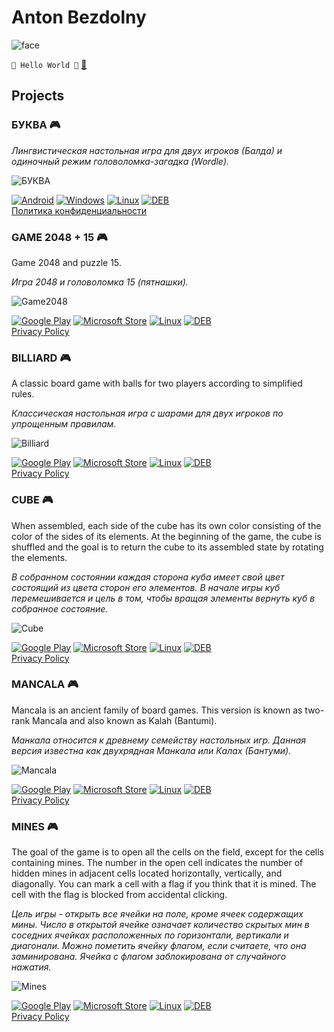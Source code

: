 # Anton Bezdolny

![face](face.jpg)

`🤘 Hello World 🤘` [📧](mailto:softwareoutpost@gmail.com)

## Projects

### БУКВА 🎮

*Лингвистическая настольная игра для двух игроков (Балда) и одиночный режим головоломка-загадка (Wordle).*

![БУКВА](bukva.png)

[![Android](android_button.png)](public/BUKVA.apk)
[![Windows](windows_button.png)](public/BUKVA_win_x64.7z)
[![Linux](linux_button.png)](public/BUKVA_X11_x86_64.tar.gz)
[![DEB](deb_button.png)](public/BUKVA_1.0_amd64.deb)  
[Политика конфиденциальности](bukva_privacy_policy.md)

### GAME 2048 + 15 🎮

Game 2048 and puzzle 15.

*Игра 2048 и головоломка 15 (пятнашки).*

![Game2048](game2048.png)

[![Google Play](google_play_badge.png)](https://play.google.com/store/apps/details?id=avbezdolny.software.game2048)
[![Microsoft Store](ms_store_badge.png)](https://www.microsoft.com/store/apps/9P9MPFD6TSW1)
[![Linux](linux_button.png)](public/Game2048_X11_x86_64.tar.gz)
[![DEB](deb_button.png)](public/Game2048_1.0_amd64.deb)  
[Privacy Policy](game2048_privacy_policy.md)

### BILLIARD 🎮

A classic board game with balls for two players according to simplified rules.

*Классическая настольная игра с шарами для двух игроков по упрощенным правилам.*

![Billiard](billiard.png)

[![Google Play](google_play_badge.png)](https://play.google.com/store/apps/details?id=avbezdolny.software.billiard)
[![Microsoft Store](ms_store_badge.png)](https://www.microsoft.com/store/apps/9PD1V317BJTK)
[![Linux](linux_button.png)](public/Billiard_X11_x86_64.tar.gz)
[![DEB](deb_button.png)](public/Billiard_1.0_amd64.deb)  
[Privacy Policy](billiard_privacy_policy.md)

### CUBE 🎮

When assembled, each side of the cube has its own color consisting of the color of the sides of its elements. At the beginning of the game, the cube is shuffled and the goal is to return the cube to its assembled state by rotating the elements.

*В собранном состоянии каждая сторона куба имеет свой цвет состоящий из цвета сторон его элементов. В начале игры куб перемешивается и цель в том, чтобы вращая элементы вернуть куб в собранное состояние.*

![Cube](cube.png)

[![Google Play](google_play_badge.png)](https://play.google.com/store/apps/details?id=avbezdolny.software.cube)
[![Microsoft Store](ms_store_badge.png)](https://www.microsoft.com/store/apps/9NXMPM1FK3KK)
[![Linux](linux_button.png)](public/Cube_X11_x86_64.tar.gz)
[![DEB](deb_button.png)](public/Cube_1.0_amd64.deb)  
[Privacy Policy](cube_privacy_policy.md)

### MANCALA 🎮

Mancala is an ancient family of board games. This version is known as two-rank Mancala and also known as Kalah (Bantumi).

*Манкала относится к древнему семейству настольных игр. Данная версия известна как двухрядная Манкала или Калах (Бантуми).*

![Mancala](mancala.png)

[![Google Play](google_play_badge.png)](https://play.google.com/store/apps/details?id=avbezdolny.software.mancala)
[![Microsoft Store](ms_store_badge.png)](https://www.microsoft.com/store/apps/9PD4S493C2RQ)
[![Linux](linux_button.png)](public/Mancala_X11_x86_64.tar.gz)
[![DEB](deb_button.png)](public/Mancala_1.0_amd64.deb)  
[Privacy Policy](mancala_privacy_policy.md)

### MINES 🎮

The goal of the game is to open all the cells on the field, except for the cells containing mines. The number in the open cell indicates the number of hidden mines in adjacent cells located horizontally, vertically, and diagonally. You can mark a cell with a flag if you think that it is mined. The cell with the flag is blocked from accidental clicking.

*Цель игры - открыть все ячейки на поле, кроме ячеек содержащих мины. Число в открытой ячейке означает количество скрытых мин в соседних ячейках расположенных по горизонтали, вертикали и диагонали. Можно пометить ячейку флагом, если считаете, что она заминирована. Ячейка с флагом заблокирована от случайного нажатия.*

![Mines](mines.png)

[![Google Play](google_play_badge.png)](https://play.google.com/store/apps/details?id=avbezdolny.software.mines)
[![Microsoft Store](ms_store_badge.png)](https://www.microsoft.com/store/apps/9P9F2QV0DXFJ)
[![Linux](linux_button.png)](public/Mines_X11_x86_64.tar.gz)
[![DEB](deb_button.png)](public/Mines_1.0_amd64.deb)  
[Privacy Policy](mines_privacy_policy.md)
